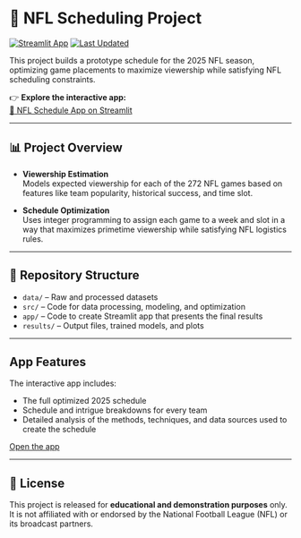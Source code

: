 # 🏈 NFL Scheduling Project
[![Streamlit App](https://img.shields.io/badge/Streamlit-App-orange?logo=streamlit)](https://schedule-app.streamlit.app/)
[![Last Updated](https://img.shields.io/github/last-commit/gahan4/nfl-schedule)](https://github.com/gahan4/nfl-schedule/commits/main)

This project builds a prototype schedule for the 2025 NFL season, optimizing game placements to maximize viewership while satisfying NFL scheduling constraints.

👉 **Explore the interactive app:**  
[📅 NFL Schedule App on Streamlit](https://schedule-app.streamlit.app/)

---

## 📊 Project Overview

- **Viewership Estimation**  
  Models expected viewership for each of the 272 NFL games based on features like team popularity, historical success, and time slot.

- **Schedule Optimization**  
  Uses integer programming to assign each game to a week and slot in a way that maximizes primetime viewership while satisfying NFL logistics rules.

---

## 📁 Repository Structure

- `data/` – Raw and processed datasets
- `src/` – Code for data processing, modeling, and optimization  
- `app/` – Code to create Streamlit app that presents the final results  
- `results/` – Output files, trained models, and plots
  
---

## App Features

The interactive app includes:
- The full optimized 2025 schedule  
- Schedule and intrigue breakdowns for every team  
- Detailed analysis of the methods, techniques, and data sources used to create the schedule

[Open the app](https://schedule-app.streamlit.app/)

---

## 📜 License

This project is released for **educational and demonstration purposes** only.  
It is not affiliated with or endorsed by the National Football League (NFL) or its broadcast partners.
